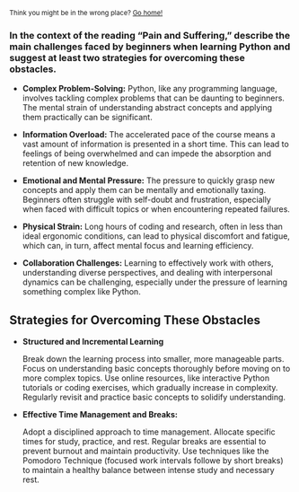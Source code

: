 <sub>Think you might be in the wrong place? [Go home!](../README.md)</sub>


### In the context of the reading “Pain and Suffering,” describe the main challenges faced by beginners when learning Python and suggest at least two strategies for overcoming these obstacles.

* __Complex Problem-Solving:__ Python, like any programming language, involves tackling complex problems that can be daunting to beginners. The mental strain of understanding abstract concepts and applying them practically can be significant.

* __Information Overload:__ The accelerated pace of the course means a vast amount of information is presented in a short time. This can lead to feelings of being overwhelmed and can impede the absorption and retention of new knowledge.

* __Emotional and Mental Pressure:__ The pressure to quickly grasp new concepts and apply them can be mentally and emotionally taxing. Beginners often struggle with self-doubt and frustration, especially when faced with difficult topics or when encountering repeated failures.

* __Physical Strain:__ Long hours of coding and research, often in less than ideal ergonomic conditions, can lead to physical discomfort and fatigue, which can, in turn, affect mental focus and learning efficiency.

* __Collaboration Challenges:__ Learning to effectively work with others, understanding diverse perspectives, and dealing with interpersonal dynamics can be challenging, especially under the pressure of learning something complex like Python.

## Strategies for Overcoming These Obstacles

* __Structured and Incremental Learning__

    Break down the learning process into smaller, more manageable parts. Focus on understanding basic concepts thoroughly before moving on to more complex topics.
    Use online resources, like interactive Python tutorials or coding exercises, which gradually increase in complexity. Regularly revisit and practice basic concepts to solidify understanding.

* __Effective Time Management and Breaks:__

    Adopt a disciplined approach to time management. Allocate specific times for study, practice, and rest. Regular breaks are essential to prevent burnout and maintain productivity. Use techniques like the Pomodoro Technique (focused work intervals followe by short breaks) to maintain a healthy balance between intense study and necessary rest.